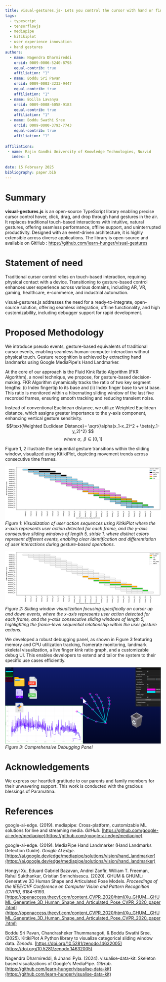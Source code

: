 ```yaml
---
title: visual-gestures.js- Lets you control the cursor with hand or finger movements
tags:
  - typescript
  - tensorflowjs
  - mediapipe
  - kitikiplot
  - user experience innovation
  - hand gestures
authors:
  - name: Nagendra Dharmireddi
    orcid: 0009-0006-5240-8798
    equal-contrib: true
    affiliation: "1"
  - name: Boddu Sri Pavan
    orcid: 0009-0003-3233-9447
    equal-contrib: true
    affiliation: "1"
  - name: Boilla Lavanya
    orcid: 0009-0008-6058-9183
    equal-contrib: true
    affiliation: "1"
  - name: Boddu Swathi Sree
    orcid: 0009-0000-3793-7743
    equal-contrib: true
    affiliation: "1"
  
affiliations:
 - name: Rajiv Gandhi University of Knowledge Technologies, Nuzvid
   index: 1
 
date: 15 February 2025
bibliography: paper.bib
---
```


# Summary

**visual-gestures.js** is an open-source TypeScript library enabling precise
cursor control hover, click, drag, and drop through hand gestures in the air.
It replaces traditional touch-based interactions with intuitive, 
natural gestures, offering seamless performance, offline support, and 
uninterrupted productivity. Designed with an event-driven architecture, it is 
highly extensible across diverse applications. The library is open-source and 
available on GitHub \: https://github.com/learn-hunger/visual-gestures

# Statement of need

Traditional cursor control relies on touch-based interaction, requiring 
physical contact with a device. Transitioning to gesture-based control 
enhances user experience across various domains, including AR, VR, gaming, 
healthcare, e-commerce, and industrial automation.

visual-gestures.js addresses the need for a ready-to-integrate, open-source 
solution, offering seamless integration, offline functionality, and 
high customizability, including debugger support for rapid development.

# Proposed Methodology

We introduce pseudo events, gesture-based equivalents of traditional 
cursor events, enabling seamless human-computer interaction without 
physical touch. Gesture recognition is achieved by extracting hand landmarks 
using Google MediaPipe's Hand Landmarker.

At the core of our approach is the Fluid Kink Ratio Algorithm (FKR Algorithm), 
a novel technique, we propose, for gesture-based decision-making. FKR Algorithm dynamically tracks 
the ratio of two key segment lengths: (i) Index fingertip to its base and 
(ii) Index finger base to wrist base. This ratio is monitored within a 
hibernating sliding window of the last five recorded frames, ensuring 
smooth tracking and reducing transient noise.

Instead of conventional Euclidean distance, we utilize 
Weighted Euclidean distance, which assigns greater importance to the y-axis 
component, enhancing vertical gesture sensitivity. </br>
$$\text{Weighted Euclidean Distance}= 
\sqrt{\alpha(x_1-x_2)^2 + \beta(y_1-y_2)^2} $$
$$where \text{ } \alpha,\text{ }\beta \in [0,1]$$

Figure 1, 2  illustrate the sequential gesture transitions within the
sliding window, visualized using KitikiPlot, depicting movement trends across 
consecutive time frames.


![Visualization of user action sequences using KitikiPlot](./src/assets/VisualGesturesJS_0.png)
*Figure 1: Visualization of user action sequences using KitikiPlot where 
the x-axis represents user action detected for each frame, and the y-axis 
consecutive sliding windows of length 5, stride 1, where distinct colors 
represent different events, enabling clear identification 
and differentiation of user interactions during 
gesture-based operations.*

![Visualization of user action sequences using KitikiPlot](./src/assets/VisualGesturesJS_1.png)
*Figure 2: Sliding window visualization focusing specifically on cursor up 
and down events, where the x-axis represents user action detected for 
each frame, and the y-axis consecutive sliding windows of length 5, 
highlighting the frame-level sequential relationship within the 
user gesture actions.*

We developed a robust debugging panel, as shown in Figure 3 featuring memory and 
CPU utilization tracking, framerate monitoring, landmark skeletal 
visualization, a live finger kink ratio graph, and a customizable debug UI. 
This enables developers to extend and tailor the system to their specific 
use cases efficiently.

![Visualization of user action sequences using KitikiPlot](./src/assets/Debugging_Panel.png)
*Figure 3: Comprehensive Debugging Panel*

# Acknowledgements

We express our heartfelt gratitude to our parents and family members for 
their unwavering support. This work is conducted with the gracious blessings of 
Paramatma.

# References

google-ai-edge. (2019). mediapipe: Cross-platform, customizable ML solutions for live and streaming media. *GitHub*. [https://github.com/google-ai-edge/mediapipe](https://github.com/google-ai-edge/mediapipe)

google-ai-edge. (2019). MediaPipe Hand Landmarker (Hand Landmarks Detection Guide). *Google AI Edge*. [https://ai.google.dev/edge/mediapipe/solutions/vision/hand_landmarker](https://ai.google.dev/edge/mediapipe/solutions/vision/hand_landmarker)

Hongyi Xu, Eduard Gabriel Bazavan, Andrei Zanfir, William T. Freeman, Rahul Sukthankar, Cristian Sminchisescu. (2020). GHUM & GHUML: Generative 3D Human Shape and Articulated Pose Models. *Proceedings of the IEEE/CVF Conference on Computer Vision and Pattern Recognition (CVPR)*, 6184-6193. [https://openaccess.thecvf.com/content_CVPR_2020/html/Xu_GHUM__GHUML_Generative_3D_Human_Shape_and_Articulated_Pose_CVPR_2020_paper.html](https://openaccess.thecvf.com/content_CVPR_2020/html/Xu_GHUM__GHUML_Generative_3D_Human_Shape_and_Articulated_Pose_CVPR_2020_paper.html)

Boddu Sri Pavan, Chandrasheker Thummanagoti, & Boddu Swathi Sree. (2025). KitikiPlot A Python library to visualize categorical sliding window data. *Zenodo*. [https://doi.org/10.5281/zenodo.14632005](https://doi.org/10.5281/zenodo.14632005)

Nagendra Dharmireddi, & Jhansi Pyla. (2024). visualise-data-kit: Skeleton based visualizations of Google's MediaPipe. *GitHub*. [https://github.com/learn-hunger/visualise-data-kit](https://github.com/learn-hunger/visualise-data-kit)
